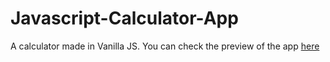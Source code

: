 # Javascript-Calculator-App
 A calculator made in Vanilla JS.
 You can check the preview of the app [here](https://ahmedskulj00.github.io/Javascript-Calculator-App/)

